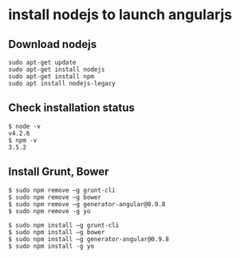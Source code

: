 # install nodejs to launch angularjs
## Download nodejs
```
sudo apt-get update
sudo apt-get install nodejs
sudo apt-get install npm
sudo apt install nodejs-legacy
```
## Check installation status
```
$ node -v
v4.2.6
$ npm -v
3.5.2
```
## Install Grunt, Bower
```
$ sudo npm remove –g grunt-cli
$ sudo npm remove –g bower
$ sudo npm remove –g generator-angular@0.9.8
$ sudo npm remove -g yo

$ sudo npm install –g grunt-cli
$ sudo npm install –g bower
$ sudo npm install –g generator-angular@0.9.8
$ sudo npm install -g yo
```
